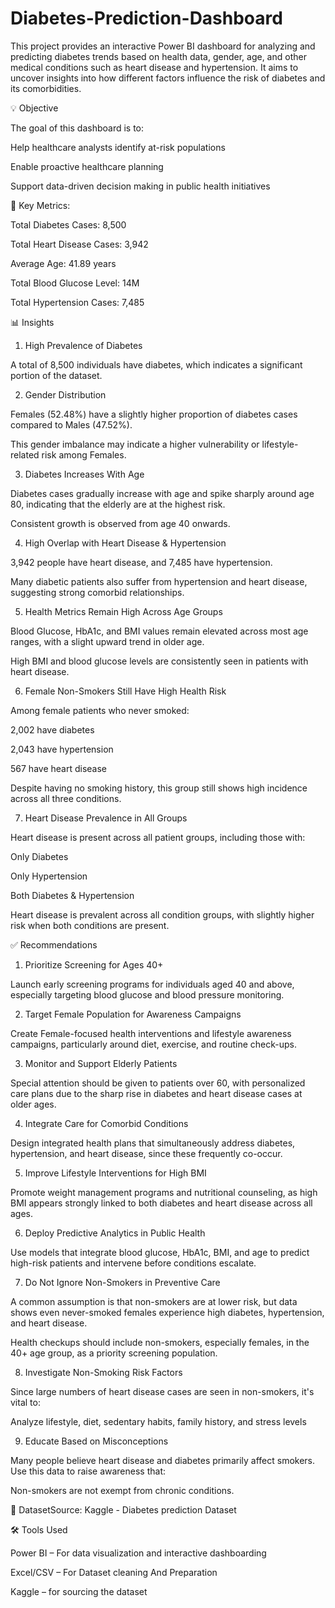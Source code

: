 # Diabetes-Prediction-Dashboard

This project provides an interactive Power BI dashboard for analyzing and predicting diabetes trends based on health data, gender, age, and other medical conditions such as heart disease and hypertension. It aims to uncover insights into how different factors influence the risk of diabetes and its comorbidities.

💡 Objective

The goal of this dashboard is to:

Help healthcare analysts identify at-risk populations

Enable proactive healthcare planning

Support data-driven decision making in public health initiatives

🔢 Key Metrics:

Total Diabetes Cases: 8,500

Total Heart Disease Cases: 3,942

Average Age: 41.89 years

Total Blood Glucose Level: 14M

Total Hypertension Cases: 7,485

📊 Insights

1. High Prevalence of Diabetes
   
A total of 8,500 individuals have diabetes, which indicates a significant portion of the dataset.

2. Gender Distribution

Females (52.48%) have a slightly higher proportion of diabetes cases compared to Males (47.52%).

This gender imbalance may indicate a higher vulnerability or lifestyle-related risk among Females.

3. Diabetes Increases With Age
   
Diabetes cases gradually increase with age and spike sharply around age 80, indicating that the elderly are at the highest risk.

Consistent growth is observed from age 40 onwards.

4. High Overlap with Heart Disease & Hypertension
   
3,942 people have heart disease, and 7,485 have hypertension.

Many diabetic patients also suffer from hypertension and heart disease, suggesting strong comorbid relationships.

5. Health Metrics Remain High Across Age Groups
   
Blood Glucose, HbA1c, and BMI values remain elevated across most age ranges, with a slight upward trend in older age.

High BMI and blood glucose levels are consistently seen in patients with heart disease.

6. Female Non-Smokers Still Have High Health Risk
   
Among female patients who never smoked:

2,002 have diabetes

2,043 have hypertension

567 have heart disease

Despite having no smoking history, this group still shows high incidence across all three conditions.

7. Heart Disease Prevalence in All Groups
   
Heart disease is present across all patient groups, including those with:

Only Diabetes

Only Hypertension

Both Diabetes & Hypertension

Heart disease is prevalent across all condition groups, with slightly higher risk when both conditions are present.

✅ Recommendations

1. Prioritize Screening for Ages 40+

Launch early screening programs for individuals aged 40 and above, especially targeting blood glucose and blood pressure monitoring.

2. Target Female Population for Awareness Campaigns
   
Create Female-focused health interventions and lifestyle awareness campaigns, particularly around diet, exercise, and routine check-ups.

3. Monitor and Support Elderly Patients
   
Special attention should be given to patients over 60, with personalized care plans due to the sharp rise in diabetes and heart disease cases at older ages.

4. Integrate Care for Comorbid Conditions
   
Design integrated health plans that simultaneously address diabetes, hypertension, and heart disease, since these frequently co-occur.


5. Improve Lifestyle Interventions for High BMI
   
Promote weight management programs and nutritional counseling, as high BMI appears strongly linked to both diabetes and heart disease across all ages.

6. Deploy Predictive Analytics in Public Health
   
Use models that integrate blood glucose, HbA1c, BMI, and age to predict high-risk patients and intervene before conditions escalate.

7. Do Not Ignore Non-Smokers in Preventive Care
   
A common assumption is that non-smokers are at lower risk, but data shows even never-smoked females experience high diabetes, hypertension, and heart disease.

Health checkups should include non-smokers, especially females, in the 40+ age group, as a priority screening population.

8. Investigate Non-Smoking Risk Factors
   
Since large numbers of heart disease cases are seen in non-smokers, it's vital to:

Analyze lifestyle, diet, sedentary habits, family history, and stress levels

9. Educate Based on Misconceptions

Many people believe heart disease and diabetes primarily affect smokers. Use this data to raise awareness that:

Non-smokers are not exempt from chronic conditions.

🧩 DatasetSource: Kaggle - Diabetes prediction Dataset

🛠 Tools Used

Power BI – For data visualization and interactive dashboarding

Excel/CSV – For Dataset cleaning And Preparation

Kaggle – for sourcing the dataset






   







